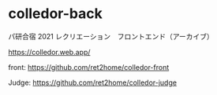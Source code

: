 # colledor-back

パ研合宿 2021 レクリエーション　フロントエンド（アーカイブ）

https://colledor.web.app/

front: https://github.com/ret2home/colledor-front

Judge: https://github.com/ret2home/colledor-judge
